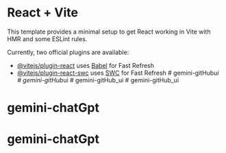 # React + Vite

This template provides a minimal setup to get React working in Vite with HMR and some ESLint rules.

Currently, two official plugins are available:

- [@vitejs/plugin-react](https://github.com/vitejs/vite-plugin-react/blob/main/packages/plugin-react/README.md) uses [Babel](https://babeljs.io/) for Fast Refresh
- [@vitejs/plugin-react-swc](https://github.com/vitejs/vite-plugin-react-swc) uses [SWC](https://swc.rs/) for Fast Refresh
#   g e m i n i - g i t H u b _ u i  
 #   g e m i n i - g i t H u b _ u i  
 #   g e m i n i - g i t H u b _ u i  
 # gemini-gitHub_ui
# gemini-chatGpt
# gemini-chatGpt
